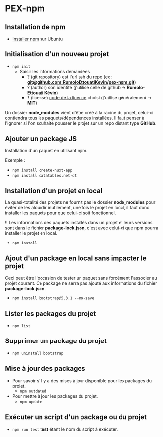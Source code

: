 # PEX-npm

## Installation de npm

- [Installer npm](https://github.com/RumoloEttouatiKevin/personal-documentation/blob/main/Linux/install-Ubuntu22.04-with-VirtualBox7.0.10.md#11-installation-de-npm) sur Ubuntu

## Initialisation d'un nouveau projet

- `npm init`
  - Saisir les informations demandées
    - ? (git repository) est l'url ssh du repo (ex : **[git@github.com:RumoloEttouatiKevin/pex-npm.git](https://github.com/RumoloEttouatiKevin/pex-npm)**)
    - ? (author) son identité (j'utilise celle de github -> **Rumolo-Ettouati Kévin**)
    - ? (license) [code de la licence](https://docs.github.com/en/repositories/managing-your-repositorys-settings-and-features/customizing-your-repository/licensing-a-repository) choisi (j'utilise généralement -> **MIT**)

Un dossier **node_modules** vient d'être créé à la racine du projet, celui-ci contiendra tous les paquets/dépendances installées. Il faut penser à l'ignorer si l'on souhaite pousser le projet sur un repo distant type **GitHub**.

## Ajouter un package JS

Installation d'un paquet en utilisant npm.

Exemple :

- `npm install create-nuxt-app`
- `npm install datatables.net-dt`

## Installation d'un projet en local

La quasi-totalité des projets ne fournit pas le dossier **node_modules** pour éviter de les alourdir inutilement, une fois le projet en local, il faut donc installer les paquets pour que celui-ci soit fonctionnel.

!! Les informations des paquets installés dans un projet et leurs versions sont dans le fichier **package-lock.json**, c'est avec celui-ci que npm pourra installer le projet en local.

- `npm install`

## Ajout d'un package en local sans impacter le projet

Ceci peut être l'occasion de tester un paquet sans forcément l'associer au projet courant. Ce package ne serra pas ajouté aux informations du fichier **package-lock.json**.

- `npm install bootstrap@5.3.1 --no-save`

## Lister les packages du projet

- `npm list`

## Supprimer un package du projet

- `npm uninstall bootstrap`

## Mise à jour des packages

- Pour savoir s'il y a des mises à jour disponible pour les packages du projet.
  - `npm outdated`
- Pour mettre à jour les packages du projet.
  - `npm update`

## Exécuter un script d'un package ou du projet

- `npm run test` **test** étant le nom du script à exécuter.
